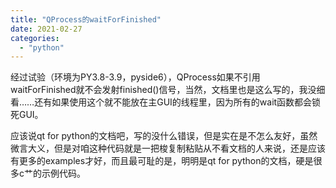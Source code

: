 ```yaml
---
title: "QProcess的waitForFinished"
date: 2021-02-27
categories: 
  - "python"
---
```


经过试验（环境为PY3.8-3.9，pyside6），QProcess如果不引用waitForFinished就不会发射finished()信号，当然，文档里也是这么写的，我没细看……还有如果使用这个就不能放在主GUI的线程里，因为所有的wait函数都会锁死GUI。

应该说qt for python的文档吧，写的没什么错误，但是实在是不怎么友好，虽然微言大义，但是对咱这种代码就是一把梭复制粘贴从不看文档的人来说，还是应该有更多的examples才好，而且最可耻的是，明明是qt for python的文档，硬是很多c艹的示例代码。
